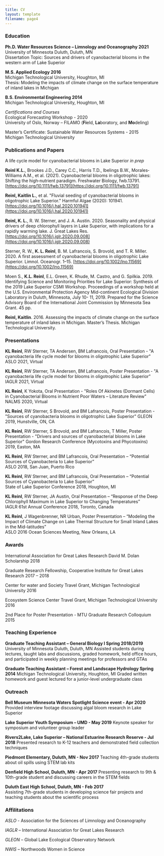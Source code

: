```yaml
---
title: CV
layout: template
filename: page4
--- 
```


### Education  
**Ph.D. Water Resources Science – Limnology and Oceanography 2021**  
University of Minnesota Duluth, Duluth, MN        
Dissertation Topic: Sources and drivers of cyanobacterial blooms in the western arm of Lake Superior  

**M.S. Applied Ecology 2016**  
Michigan Technological University, Houghton, MI  
Thesis: Modeling the impacts of climate change on the surface temperature of inland lakes in Michigan  

**B.S. Environmental Engineering 2014**  
Michigan Technological University, Houghton, MI 

_Certifications and Courses_  
Ecological Forecasting Workshop - 2020  
University of Oslo, Norway – FILAMO (**Fi**eld, **La**boratory, and **Mo**deling)

Master’s Certificate: Sustainable Water Resources Systems - 2015  
Michigan Technological University  

### Publications and Papers    
A life cycle model for cyanobacterial blooms in Lake Superior	 _in prep_  

**Reinl K.L.**, Brookes J.D., Carey C.C., Harris T.D., Ibelings B.W., Morales‐Williams A.M., et al. (2021). Cyanobacterial blooms in oligotrophic lakes: Shifting the high‐nutrient paradigm. Freshwater Biology, fwb.13791. [https://doi.org/10.1111/fwb.13791](https://doi.org/10.1111/fwb.13791)    

**Reinl, Kaitlin L.**, et al. "Fluvial seeding of cyanobacterial blooms in oligotrophic Lake Superior." Harmful Algae (2020): 101941.[https://doi.org/10.1016/j.hal.2020.101941](https://doi.org/10.1016/j.hal.2020.101941)    

**Reinl, K. L.**, R. W. Sterner, and J. A. Austin. 2020. Seasonality and physical drivers of deep chlorophyll layers in Lake Superior, with implications for a rapidly warming lake. J. Great Lakes Res. [https://doi.org/10.1016/j.jglr.2020.09.008](https://doi.org/10.1016/j.jglr.2020.09.008)  

Sterner, R. W., **K. L. Reinl**, B. M. Lafrancois, S. Brovold, and T. R. Miller. 2020. A first assessment of cyanobacterial blooms in oligotrophic Lake Superior. Limnol. Oceanogr. 1–15. [https://doi.org/10.1002/lno.11569](https://doi.org/10.1002/lno.11569)  

Moen S., **K.L. Reinl**, E.L. Green, K. Rhude, M. Castro, and G. Spilkia. 2019. Identifying Science and Monitoring Priorities for Lake Superior: Synthesis of the 2019 Lake Superior CSMI Workshop. Proceedings of a workshop held at the U.S. Environmental Protection Agency Mid-continent Ecological Division Laboratory in Duluth, Minnesota, July 10- 11, 2019. Prepared for the Science Advisory Board of the International Joint Commission by Minnesota Sea Grant. 45 pp.  	 

**Reinl, Kaitlin**. 2016. Assessing the impacts of climate change on the surface temperature of inland lakes in Michigan. Master’s Thesis. Michigan Technological University.  

### Presentations    
**KL Reinl**, RW Sterner, TA Andersen, BM Lafrancois, Oral Presentation - "A cyanobacteria life cycle model for blooms in oligotrophic Lake Superior"
ASLO 2021, Virtual

**KL Reinl**, RW Sterner, TA Andersen, BM Lafrancois, Poster Presentation - "A cyanobacteria life cycle model for blooms in oligotrophic Lake Superior"
IAGLR 2021, Virtual

**KL Reinl**, K Yokota, Oral Presentation - "Roles Of Akinetes (Dormant Cells) in Cyanobacterial Blooms in Nutrient Poor Waters – Literature Review"
NALMS 2020, Virtual

**KL Reinl**, RW Sterner, S Brovold, and BM Lafrancois, Poster Presentation - "Sources of cyanobacteria blooms in oligotrophic Lake Superior"
GLEON 2019, Hunstville, ON, CA

**KL Reinl**, RW Sterner, S Brovold, and BM Lafrancois, T Miller, Poster Presentation - "Drivers and sources of cyanobacterial blooms in Lake Superior"
Gordon Research Conference (Mycotoxins and Phycotoxins) 2019, Easton, MA

**KL Reinl**, RW Sterner, and BM Lafrancois, Oral Presentation – “Potential Sources of Cyanobacteria to Lake Superior”   
ASLO 2018, San Juan, Puerto Rico  
	
**KL Reinl**, RW Sterner, and BM Lafrancois, Oral Presentation – “Potential Sources of Cyanobacteria to Lake Superior”  
State of Lake Superior Conference 2018, Houghton, MI  

**KL Reinl**, RW Sterner, JA Austin, Oral Presentation – “Response of the Deep Chlorophyll Maximum in Lake Superior to Changing Temperatures”   
IAGLR 61st Annual Conference 2018, Toronto, Canada  

**KL Reinl**, J Wagenbrenner, NR Urban, Poster Presentation – “Modeling the Impact of Climate Change on Lake Thermal Structure for Small Inland Lakes in the Mid-latitudes”   
ASLO 2016 Ocean Sciences Meeting, New Orleans, LA  


### Awards  
International Association for Great Lakes Research David M. Dolan Scholarship	           2018

Graduate Research Fellowship, Cooperative Institute for Great Lakes Research	 2017 – 2018

Center for water and Society Travel Grant, Michigan Technological University             	2016

Ecosystem Science Center Travel Grant, Michigan Technological University                	2016

2nd Place for Poster Presentation - MTU Graduate Research Colloquium		2015

### Teaching Experience  
**Graduate Teaching Assistant – General Biology I	Spring 2018/2019**
University of Minnesota Duluth, Duluth, MN
Assisted students during lectures, taught labs and discussions, graded homework, held office hours, and participated in weekly planning meetings for professors and GTAs

**Graduate Teaching Assistant – Forest and Landscape Hydrology	 Spring 2014**
Michigan Technological University, Houghton, MI
Graded written homework and guest lectured for a junior-level undergraduate class

### Outreach  
**Bell Museum Minnesota Waters Spotlight Science event -	Apr 2020**
Provided interview footage discussing algal bloom research in Lake Superior

**Lake Superior Youth Symposium – UMD	- May 2019**
Keynote speaker for symposium and volunteer group leader

**Rivers2Lake, Lake Superior – National Estuarine Research Reserve -	 Jul 2018**
	Presented research to K-12 teachers and demonstrated field collection techniques
  
**Piedmont Elementary, Duluth, MN -	       Nov 2017**
Teaching 4th-grade students about oil spills using STEM lab kits

**Denfield High School, Duluth, MN	- Apr 2017**
Presenting research to 9th & 10th-grade student and discussing careers in the STEM fields  

**Duluth East High School, Duluth, MN - Feb 2017**  
Assisting 7th-grade students in developing science fair projects and teaching students about the scientific process  

### Affilitations  
_ASLO_ - Association for the Sciences of Limnology and Oceanography

_IAGLR_ – International Association for Great Lakes Research

_GLEON_ – Global Lake Ecological Observatory Network

_NWIS_ – Northwoods Women in Science 



